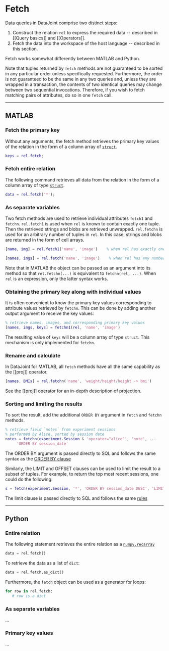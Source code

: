 # Fetch

Data queries in DataJoint comprise two distinct steps:

1. Construct the relation `rel` to express the required data -- described in [[Query basics]] and [[Operators]].
2. Fetch the data into the workspace of the host language -- described in this section.

Fetch works somewhat differently between MATLAB and Python.

Note that tuples returned by `fetch` methods are not guaranteed to be sorted in any particular order unless specifically requested. Furthermore, the order is not guaranteed to be the same in any two queries and, unless they are wrapped in a transaction, the contents of two identical queries may change between two sequential invocations.  Therefore, if you wish to fetch matching pairs of attributes, do so in one `fetch` call.

---

## MATLAB
### Fetch the primary key
Without any arguments, the fetch method retrieves the primary key values of the relation in the form of a column array of [`struct`](https://www.mathworks.com/help/matlab/ref/struct.html). 
```matlab
keys = rel.fetch;
```

### Fetch entire relation
The following command retrieves all data from the relation in the form of a column array of type [`struct`](https://www.mathworks.com/help/matlab/ref/struct.html).

```matlab
data = rel.fetch('*');
```

### As separate variables 
Two fetch methods are used to retrieve individual attributes `fetch1` and `fetchn`.  `rel.fetch1` is used when `rel` is known to contain exactly one tuple. Then the retrieved strings and blobs are retrieved unwrapped. `rel.fetchn` is used for an arbitrary number of tuples in `rel`.  In this case, strings and blobs are returned in the form of cell arrays.

```matlab
[name, img] = rel.fetch1('name', 'image')    % when rel has exactly one tuple

[names, imgs] = rel.fetch('name', 'image')    % when rel has any number of tuples
```

Note that in MATLAB the object can be passed as an argument into its method so that `rel.fetchn(...)` is equivalent to `fetchn(rel, ...)`.  When `rel` is an expression, only the latter syntax works. 

### Obtaining the primary key along with individual values
It is often convenient to know the primary key values corresponding to attribute values retrieved by `fetchn`.  This can be done by adding another output argument to receive the key values:
```matlab
% retrieve names, images, and corresponding primary key values
[names, imgs, keys] = fetchn1(rel, 'name', 'image')   
```
The resulting value of `keys` will be a column array of type `struct`.  This mechanism is only implemented for `fetchn`. 

### Rename and calculate
In DataJoint for MATLAB, all `fetch` methods have all the same capability as the [[proj]] operator.  

```matlab
[names, BMIs] = rel.fetchn('name', 'weight/height/height -> bmi')
```

See the [[proj]] operator for an in-depth description of projection.


### Sorting and limiting the results
To sort the result, add the additional `ORDER BY` argument in `fetch` and `fetchn` methods. 
```matlab
% retrieve field `notes` from experiment sessions 
% performed by Alice, sorted by session date
notes = fetchn(experiment.Session & 'operator="alice"', 'note', ...
     'ORDER BY session_date'
```

The ORDER BY argument is passed directly to SQL and follows the same syntax as the [ORDER BY clause](https://dev.mysql.com/doc/refman/5.7/en/order-by-optimization.html)

Similarly, the LIMIT and OFFSET clauses can be used to limit the result to a subset of tuples.  For example, to return the top most recent sessions, one could do the following:
```matlab
s = fetch(experiment.Session, '*', 'ORDER BY session_date DESC', 'LIMIT 5')
```

The limit clause is passed directly to SQL and follows the same [rules](https://dev.mysql.com/doc/refman/5.7/en/select.html)

----

## Python
### Entire relation
The following statement retrieves the entire relation as a [`numpy.recarray`](https://docs.scipy.org/doc/numpy/reference/generated/numpy.recarray.html)

```python
data = rel.fetch()
```

To retrieve the data as a list of `dict`:
```python
data = rel.fetch.as_dict()
```

Furthermore, the `fetch` object can be used as a generator for loops:
```python
for row in rel.fetch:
   # row is a dict
```

### As separate variables 
...
### Primary key values
...
